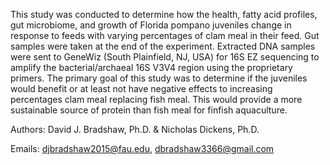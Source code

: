 This study was conducted to determine how the health, fatty acid profiles, gut microbiome, and growth of Florida pompano juveniles change in response to feeds with varying percentages of clam meal in their feed. Gut samples were taken at the end of the experiment. Extracted DNA samples were sent to GeneWiz (South Plainfield, NJ, USA) for 16S EZ sequencing to amplify the bacterial/archaeal 16S V3V4 region using the proprietary primers. The primary goal of this study was to determine if the juveniles would benefit or at least not have negative effects to increasing percentages clam meal replacing fish meal. This would provide a more sustainable source of protein than fish meal for finfish aquaculture.

Authors: David J. Bradshaw, Ph.D. & Nicholas Dickens, Ph.D.

Emails: djbradshaw2015@fau.edu, dbradshaw3366@gmail.com

